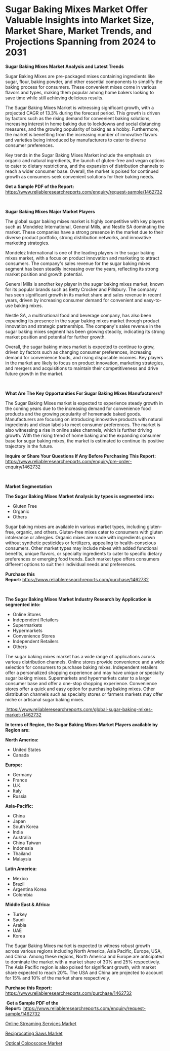 <p><h1>Sugar Baking Mixes Market Offer Valuable Insights into Market Size, Market Share, Market Trends, and Projections Spanning from 2024 to 2031</h1></p><p><strong>Sugar Baking Mixes Market Analysis and Latest Trends</strong></p>
<p><p>Sugar Baking Mixes are pre-packaged mixes containing ingredients like sugar, flour, baking powder, and other essential components to simplify the baking process for consumers. These convenient mixes come in various flavors and types, making them popular among home bakers looking to save time while still achieving delicious results.</p><p>The Sugar Baking Mixes Market is witnessing significant growth, with a projected CAGR of 13.3% during the forecast period. This growth is driven by factors such as the rising demand for convenient baking solutions, increasing interest in home baking due to lockdowns and social distancing measures, and the growing popularity of baking as a hobby. Furthermore, the market is benefiting from the increasing number of innovative flavors and varieties being introduced by manufacturers to cater to diverse consumer preferences.</p><p>Key trends in the Sugar Baking Mixes Market include the emphasis on organic and natural ingredients, the launch of gluten-free and vegan options to cater to dietary restrictions, and the expansion of distribution channels to reach a wider consumer base. Overall, the market is poised for continued growth as consumers seek convenient solutions for their baking needs.</p></p>
<p><strong>Get a Sample PDF of the Report:&nbsp;</strong> <a href="https://www.reliableresearchreports.com/enquiry/request-sample/1462732">https://www.reliableresearchreports.com/enquiry/request-sample/1462732</a></p>
<p>&nbsp;</p>
<p><strong>Sugar Baking Mixes Major Market Players</strong></p>
<p><p>The global sugar baking mixes market is highly competitive with key players such as Mondelez International, General Mills, and Nestle SA dominating the market. These companies have a strong presence in the market due to their diverse product portfolio, strong distribution networks, and innovative marketing strategies.</p><p>Mondelez International is one of the leading players in the sugar baking mixes market, with a focus on product innovation and marketing to attract consumers. The company's sales revenue for the sugar baking mixes segment has been steadily increasing over the years, reflecting its strong market position and growth potential.</p><p>General Mills is another key player in the sugar baking mixes market, known for its popular brands such as Betty Crocker and Pillsbury. The company has seen significant growth in its market share and sales revenue in recent years, driven by increasing consumer demand for convenient and easy-to-use baking mixes.</p><p>Nestle SA, a multinational food and beverage company, has also been expanding its presence in the sugar baking mixes market through product innovation and strategic partnerships. The company's sales revenue in the sugar baking mixes segment has been growing steadily, indicating its strong market position and potential for further growth.</p><p>Overall, the sugar baking mixes market is expected to continue to grow, driven by factors such as changing consumer preferences, increasing demand for convenience foods, and rising disposable incomes. Key players in the market are likely to focus on product innovation, marketing strategies, and mergers and acquisitions to maintain their competitiveness and drive future growth in the market.</p></p>
<p>&nbsp;</p>
<p><strong>What Are The Key Opportunities For Sugar Baking Mixes Manufacturers?</strong></p>
<p><p>The Sugar Baking Mixes market is expected to experience steady growth in the coming years due to the increasing demand for convenience food products and the growing popularity of homemade baked goods. Manufacturers are focusing on introducing innovative products with natural ingredients and clean labels to meet consumer preferences. The market is also witnessing a rise in online sales channels, which is further driving growth. With the rising trend of home baking and the expanding consumer base for sugar baking mixes, the market is estimated to continue its positive trajectory in the future.</p></p>
<p><strong>Inquire or Share Your Questions If Any Before Purchasing This Report:</strong> <a href="https://www.reliableresearchreports.com/enquiry/pre-order-enquiry/1462732">https://www.reliableresearchreports.com/enquiry/pre-order-enquiry/1462732</a></p>
<p>&nbsp;</p>
<p><strong>Market Segmentation</strong></p>
<p><strong>The Sugar Baking Mixes Market Analysis by types is segmented into:</strong></p>
<p><ul><li>Gluten Free</li><li>Organic</li><li>Others</li></ul></p>
<p><p>Sugar baking mixes are available in various market types, including gluten-free, organic, and others. Gluten-free mixes cater to consumers with gluten intolerance or allergies. Organic mixes are made with ingredients grown without synthetic pesticides or fertilizers, appealing to health-conscious consumers. Other market types may include mixes with added functional benefits, unique flavors, or specialty ingredients to cater to specific dietary preferences or emerging food trends. Each market type offers consumers different options to suit their individual needs and preferences.</p></p>
<p><strong>Purchase this Report:&nbsp;</strong><a href="https://www.reliableresearchreports.com/purchase/1462732">https://www.reliableresearchreports.com/purchase/1462732</a></p>
<p>&nbsp;</p>
<p><strong>The Sugar Baking Mixes Market Industry Research by Application is segmented into:</strong></p>
<p><ul><li>Online Stores</li><li>Independent Retailers</li><li>Supermarkets</li><li>Hypermarkets</li><li>Convenience Stores</li><li>Independent Retailers</li><li>Others</li></ul></p>
<p><p>The sugar baking mixes market has a wide range of applications across various distribution channels. Online stores provide convenience and a wide selection for consumers to purchase baking mixes. Independent retailers offer a personalized shopping experience and may have unique or specialty sugar baking mixes. Supermarkets and hypermarkets cater to a larger consumer base and offer a one-stop shopping experience. Convenience stores offer a quick and easy option for purchasing baking mixes. Other distribution channels such as specialty stores or farmers markets may offer niche or artisanal sugar baking mixes.</p></p>
<p><a href="https://www.reliableresearchreports.com/global-sugar-baking-mixes-market-r1462732">&nbsp;https://www.reliableresearchreports.com/global-sugar-baking-mixes-market-r1462732</a></p>
<p><strong>In terms of Region, the Sugar Baking Mixes Market Players available by Region are:</strong></p>
<p>
    <p> <strong> North America: </strong>
        <ul>
            <li>United States</li>
            <li>Canada</li>
        </ul>
        </p> 
    <p> <strong> Europe: </strong>
        <ul>
            <li>Germany</li>
            <li>France</li>
            <li>U.K.</li>
            <li>Italy</li>
            <li>Russia</li>
        </ul>
        </p> 
    <p> <strong> Asia-Pacific: </strong>
        <ul>
            <li>China</li>
            <li>Japan</li>
            <li>South Korea</li>
            <li>India</li>
            <li>Australia</li>
            <li>China Taiwan</li>
            <li>Indonesia</li>
            <li>Thailand</li>
            <li>Malaysia</li>
        </ul>
        </p> 
    <p> <strong> Latin America: </strong>
        <ul>
            <li>Mexico</li>
            <li>Brazil</li>
            <li>Argentina Korea</li>
            <li>Colombia</li>
        </ul>
        </p> 
    <p> <strong> Middle East & Africa: </strong>
        <ul>
            <li>Turkey</li>
            <li>Saudi</li>
            <li>Arabia</li>
            <li>UAE</li>
            <li>Korea</li>
        </ul>
    </p>
    </p>
<p><p>The Sugar Baking Mixes market is expected to witness robust growth across various regions including North America, Asia Pacific, Europe, USA, and China. Among these regions, North America and Europe are anticipated to dominate the market with a market share of 30% and 25% respectively. The Asia Pacific region is also poised for significant growth, with market share expected to reach 20%. The USA and China are projected to account for 15% and 10% of the market share respectively.</p></p>
<p><strong>Purchase this Report: </strong><a href="https://www.reliableresearchreports.com/purchase/1462732">https://www.reliableresearchreports.com/purchase/1462732</a></p>
<p>&nbsp;<strong>Get a Sample PDF of the Report:&nbsp;&nbsp;</strong><a href="https://www.reliableresearchreports.com/enquiry/request-sample/1462732">https://www.reliableresearchreports.com/enquiry/request-sample/1462732</a></p>
<p><strong></strong></p>
<p><p><a href="https://www.linkedin.com/pulse/insights-online-streaming-services-market-size-analysing-rxyjf?trackingId=tR53rx0j%2FQIBpP9Wj%2FWF9g%3D%3D">Online Streaming Services Market</a></p><p><a href="https://www.linkedin.com/pulse/reciprocating-saws-market-offers-provide-insightful-data-kzwgf?trackingId=N84HYl99ntksAMemf2XIXg%3D%3D">Reciprocating Saws Market</a></p><p><a href="https://www.linkedin.com/pulse/optical-colposcope-market-offers-provide-insightful-data-z86ef?trackingId=UvnZ19O4YfmEUl%2BXHUpg5A%3D%3D">Optical Colposcope Market</a></p></p>